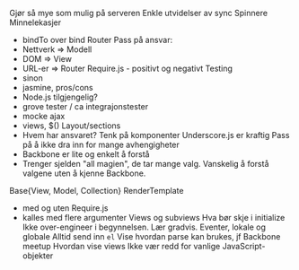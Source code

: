 Gjør så mye som mulig på serveren
Enkle utvidelser av sync
Spinnere
Minnelekasjer
- bindTo over bind
Router
Pass på ansvar:
- Nettverk => Modell
- DOM => View
- URL-er => Router
Require.js - positivt og negativt
Testing
- sinon
- jasmine, pros/cons
- Node.js tilgjengelig?
- grove tester / ca integrajonstester
- mocke ajax
- views, $(<mock html>)
Layout/sections
- Hvem har ansvaret?
Tenk på komponenter
Underscore.js er kraftig
Pass på å ikke dra inn for mange avhengigheter
- Backbone er lite og enkelt å forstå
- Trenger sjelden "all magien", de tar mange valg. Vanskelig å forstå valgene uten å kjenne Backbone.


Base{View, Model, Collection}
RenderTemplate
- med og uten Require.js
- kalles med flere argumenter
Views og subviews
Hva bør skje i initialize
Ikke over-engineer i begynnelsen. Lær gradvis.
Eventer, lokale og globale
Alltid send inn `el`
Vise hvordan parse kan brukes, jf Backbone meetup
Hvordan vise views
Ikke vær redd for vanlige JavaScript-objekter

